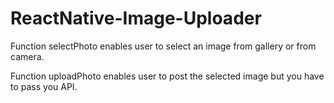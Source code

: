# ReactNative-Image-Uploader


Function  selectPhoto enables user to select an image from gallery or from camera.

Function uploadPhoto enables user to post the selected image but you have to pass you API.
